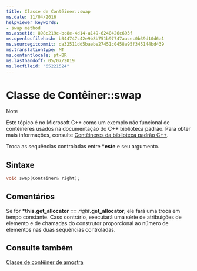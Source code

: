 ```yaml
---
title: Classe de Contêiner::swap
ms.date: 11/04/2016
helpviewer_keywords:
- swap method
ms.assetid: 898c219c-bc8e-4d14-a149-6240426c693f
ms.openlocfilehash: b344747c42e9b8b751b97747aacec0b39d10d6a1
ms.sourcegitcommit: da32511dd5baebe27451c0458a95f345144bd439
ms.translationtype: MT
ms.contentlocale: pt-BR
ms.lasthandoff: 05/07/2019
ms.locfileid: "65221524"
---
```

# <a name="container-classswap"></a>Classe de Contêiner::swap

> [!NOTE]
> Este tópico é no Microsoft C++ como um exemplo não funcional de contêineres usados na documentação do C++ biblioteca padrão. Para obter mais informações, consulte [Contêineres da biblioteca padrão C++](../standard-library/stl-containers.md).

Troca as sequências controladas entre **\*este** e seu argumento.

## <a name="syntax"></a>Sintaxe

```cpp
void swap(Container& right);
```

## <a name="remarks"></a>Comentários

Se for **\*this.get\_allocator ==** _right_**.get_allocator**, ele fará uma troca em tempo constante. Caso contrário, executará uma série de atribuições de elemento e de chamadas do construtor proporcional ao número de elementos nas duas sequências controladas.

## <a name="see-also"></a>Consulte também

[Classe de contêiner de amostra](../standard-library/sample-container-class.md)<br/>

